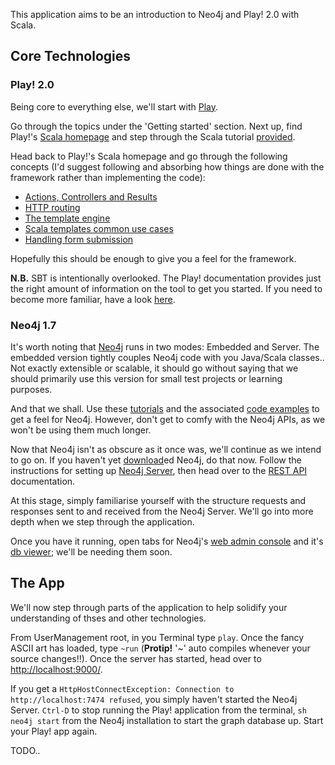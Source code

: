 This application aims to be an introduction to Neo4j and Play! 2.0 with Scala.

## Core Technologies


### Play! 2.0
Being core to everything else, we'll start with [Play](http://www.playframework.org/documentation/2.0/Home).

Go through the topics under the 'Getting started' section.
Next up, find Play!'s [Scala homepage](http://www.playframework.org/documentation/2.0/ScalaHome) and step through the Scala tutorial [provided](http://www.playframework.org/documentation/2.0/ScalaTodoList).

Head back to Play!'s Scala homepage and go through the following concepts (I'd suggest following and absorbing how things are done with the framework rather than implementing the code):

- [Actions, Controllers and Results](http://www.playframework.org/documentation/2.0/ScalaActions)
- [HTTP routing](http://www.playframework.org/documentation/2.0/ScalaRouting)
- [The template engine](http://www.playframework.org/documentation/2.0/ScalaTemplates)
- [Scala templates common use cases](http://www.playframework.org/documentation/2.0/ScalaTemplateUseCases)
- [Handling form submission](http://www.playframework.org/documentation/2.0/ScalaForms)

Hopefully this should be enough to give you a feel for the framework.

__N.B.__
SBT is intentionally overlooked. The Play! documentation provides just the right amount of information on the tool to get you started. If you need to become more familiar, have a look [here](http://www.scala-sbt.org/learn.html).

### Neo4j 1.7
It's worth noting that [Neo4j](http://docs.neo4j.org/chunked/1.7/index.html) runs in two modes: Embedded and Server.
The embedded version tightly couples Neo4j code with you Java/Scala classes.. Not exactly extensible or scalable, it should go without saying that we should primarily use this version for small test projects or learning purposes.

And that we shall. Use these [tutorials](http://docs.neo4j.org/chunked/1.7/tutorials-java-embedded.html) and the associated [code examples](http://docs.neo4j.org/chunked/1.7/tutorials-java-embedded.html) to get a feel for Neo4j. However, don't get to comfy with the Neo4j APIs, as we won't be using them much longer.

Now that Neo4j isn't as obscure as it once was, we'll continue as we intend to go on. If you haven't yet [download](http://neo4j.org/download-thanks/?edition=community&release=1.7&platform=unix)ed Neo4j, do that now. Follow the instructions for setting up [Neo4j Server](http://docs.neo4j.org/chunked/1.7/server.html), then head over to the [REST API](http://docs.neo4j.org/chunked/1.7/rest-api.html) documentation.

At this stage, simply familiarise yourself with the structure requests and responses sent to and received from the Neo4j Server. We'll go into more depth when we step through the application.

Once you have it running, open tabs for Neo4j's [web admin console](http://localhost:7474/webadmin) and it's [db viewer](http://localhost:7474/db/data/); we'll be needing them soon.

## The App

We'll now step through parts of the application to help solidify your understanding of thses and other technologies.

From UserManagement root, in you Terminal type `play`. Once the fancy ASCII art has loaded, type `~run` (__Protip!__ '~' auto compiles whenever your source changes!!).
Once the server has started, head over to [http://localhost:9000/](http://localhost:9000/).

If you get a `HttpHostConnectException: Connection to http://localhost:7474 refused`, you simply haven't started the Neo4j Server. `Ctrl-D` to stop running the Play! application from the terminal, `sh neo4j start` from the Neo4j installation to start the graph database up. Start your Play! app again.

TODO..

